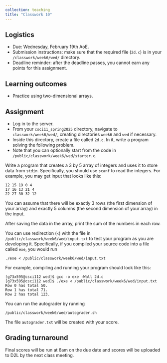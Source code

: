 ```yaml
---
collection: teaching
title: "Classwork 10"
---
```


## Logistics
* Due: Wednesday, February 19th AoE.
* Submission instructions: make sure that the required file (`2d.c`) is in your
	`/classwork/week6/wed/` directory.
* Deadline reminder: after the deadline passes, you cannot earn any points for
	this assignment.

## Learning outcomes
* Practice using two-dimensional arrays.

## Assignment

* Log in to the server.
* From your `csci11_spring2025` directory, navigate to `classwork/week6/wed/`, creating directories `week6` and `wed` if necessary.
* Inside this directory, create a file called `2d.c`. In it, write a
	program solving the following problem.
* Note that you can optionally start from the code in
	`/public/classwork/week6/wed/starter.c`.

Write a program that creates a 3 by 5 array of integers and uses it to store data from
`stdin`. Specifically, you should use `scanf` to read the integers. For
example, you may get input that looks like this:

```
12 15 19 0 4
17 16 13 21 4
22 27 30 32 12
```

You can assume that there will be exactly 3 rows (the first dimension of
your array) and exactly 5 columns (the second dimension of your array) in
the input.

After saving the data in the array, print the sum of the numbers in each row.

You can use redirection (`<`) with the file in `/public/classwork/week6/wed/input.txt` to test your
program as you are developing it. Specifically, if you compiled your source
code into a file called `exe`, you would run

```
./exe < /public/classwork/week6/wed/input.txt
```

For example, compiling and running your program should look like this:

```
[g73x595@csci112 wed]$ gcc -o exe -Wall 2d.c
[g73x595@csci112 wed]$ ./exe < /public/classwork/week6/wed/input.txt
Row 0 has total 50.
Row 1 has total 71.
Row 2 has total 123.
```

You can run the autograder by running
```
/public/classwork/week6/wed/autograder.sh
```

The file `autograder.txt` will be created with your score.

## Grading turnaround
Final scores will be run at 6am on the due date and scores will be
uploaded to D2L by the next class meeting.
